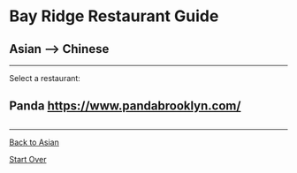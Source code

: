 # Bay Ridge Restaurant Guide
## Asian --> Chinese
---
Select a restaurant:
## Panda https://www.pandabrooklyn.com/
##
---
[Back to Asian](asian.md)

[Start Over](../home.md)
